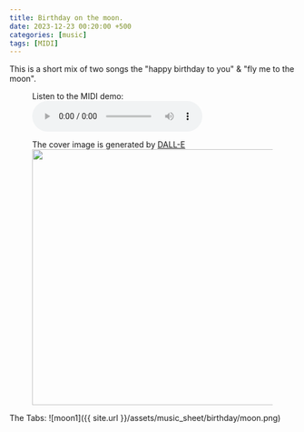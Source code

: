 ```yaml
---
title: Birthday on the moon.
date: 2023-12-23 00:20:00 +500
categories: [music]
tags: [MIDI]
---
```


This is a short mix of two songs the "happy birthday to you" & "fly me to the moon".<br /> 
<figure>
    <figcaption>Listen to the MIDI demo:</figcaption>
    <audio
        controls
        src="https://puar-playground.github.io/assets/audio/Birthday_Moonlight.mp3">
            <a href="https://puar-playground.github.io/assets/audio/Birthday_Moonlight.mp3">
                audio
            </a>
    </audio>
</figure>

<figure>
    <figcaption>The cover image is generated by <a href="https://openart.ai/home?gclid=CjwKCAiAlJKuBhAdEiwAnZb7lUVODdUX1XUCgi0pkYZkvKLJABsXje3bsy8sGTQIiNjTSwlTM6LMjhoC6moQAvD_BwE" target="_blank">DALL-E</a></figcaption>
    <img src="https://puar-playground.github.io/assets/img/covers/moon.png"
        width="450" 
        height="450" 
    />
</figure>

The Tabs:
![moon1]({{ site.url }}/assets/music_sheet/birthday/moon.png)<br /> 